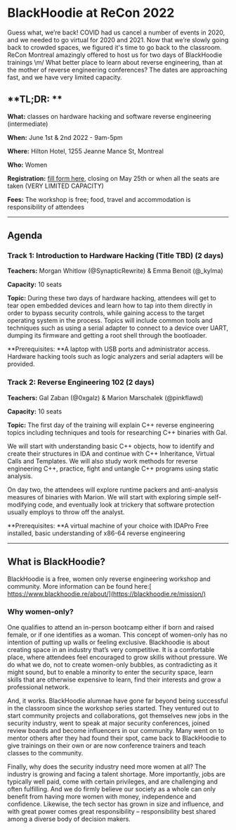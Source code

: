 # **BlackHoodie at ReCon 2022**

Guess what, we’re back! COVID had us cancel a number of events in 2020, and we needed to go virtual for 2020 and 2021. Now that we’re slowly going back to crowded spaces, we figured it's time to go back to the classroom. ReCon Montreal amazingly offered to host us for two days of BlackHoodie trainings \m/ What better place to learn about reverse engineering, than at the mother of reverse engineering conferences? The dates are approaching fast, and we have very limited capacity.


## **TL;DR: **

**What:** classes on hardware hacking and software reverse engineering (intermediate)

**When:** June 1st & 2nd 2022 - 9am-5pm

**Where:** Hilton Hotel, 1255 Jeanne Mance St, Montreal

**Who:** Women

**Registration:** [fill form here](https://docs.google.com/forms/d/e/1FAIpQLSeKLQtOs4dmGQh4rSV9bFY_x4Xs6y4tzIgoAVuKRj33MWkEDg/viewform?usp=sf_link), closing on May 25th or when all the seats are taken (VERY LIMITED CAPACITY)

**Fees:** The workshop is free; food, travel and accommodation is responsibility of attendees


---


## **Agenda**


### **Track 1: Introduction to Hardware Hacking (Title TBD) (2 days)**

**Teachers:** Morgan Whitlow (@SynapticRewrite) & Emma Benoit (@_kylma)

**Capacity:** 10 seats

**Topic:** During these two days of hardware hacking, attendees will get to tear open embedded devices and learn how to tap into them directly in order to bypass security controls, while gaining access to the target operating system in the process. Topics will include common tools and techniques such as using a serial adapter to connect to a device over UART, dumping its firmware and getting a root shell through the bootloader.

**Prerequisites: **A laptop with USB ports and administrator access. Hardware hacking tools such as logic analyzers and serial adapters will be provided.


### **Track 2: Reverse Engineering 102 (2 days)**

**Teachers:** Gal Zaban (@0xgalz) & Marion Marschalek (@pinkflawd)

**Capacity:** 10 seats

**Topic:** The first day of the training will explain C++ reverse engineering topics including techniques and tools for researching C++ binaries with Gal.

We will start with understanding basic C++ objects, how to identify and create their structures in IDA and continue with C++ Inheritance, Virtual Calls and Templates. We will also study work methods for reverse engineering C++, practice, fight and untangle C++ programs using static analysis.

On day two, the attendees will explore runtime packers and anti-analysis measures of binaries with Marion. We will start with exploring simple self-modifying code, and eventually look at trickery that software protection usually employs to throw off the analyst. 

**Prerequisites: **A virtual machine of your choice with IDAPro Free installed, basic understanding of x86-64 reverse engineering


---


## **What is BlackHoodie?**

BlackHoodie is a free, women only reverse engineering workshop and community. More information can be found here:[ https://www.blackhoodie.re/about/](https://blackhoodie.re/mission/)


### **Why women-only?**

One qualifies to attend an in-person bootcamp either if born and raised female, or if one identifies as a woman. This concept of women-only has no intention of putting up walls or feeling exclusive. Blackhoodie is about creating space in an industry that’s very competitive. It is a comfortable place, where attendees feel encouraged to grow skills without pressure. We do what we do, not to create women-only bubbles, as contradicting as it might sound, but to enable a minority to enter the security space, learn skills that are otherwise expensive to learn, find their interests and grow a professional network.

And, it works. BlackHoodie alumnae have gone far beyond being successful in the classroom since the workshop series started. They ventured out to start community projects and collaborations, got themselves new jobs in the security industry, went to speak at major security conferences, joined review boards and become influencers in our community. Many went on to mentor others after they had found their spot, came back to BlackHoodie to give trainings on their own or are now conference trainers and teach classes to the community.

Finally, why does the security industry need more women at all? The industry is growing and facing a talent shortage. More importantly, jobs are typically well paid, come with certain privileges, and are challenging and often fulfilling. And we do firmly believe our society as a whole can only benefit from having more women with money, independence and confidence. Likewise, the tech sector has grown in size and influence, and with great power comes great responsibility – responsibility best shared among a diverse body of decision makers.